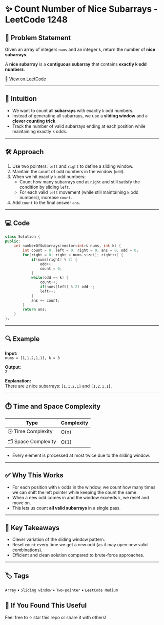 # ✨ Count Number of Nice Subarrays - LeetCode 1248

## 📄 Problem Statement

Given an array of integers `nums` and an integer `k`, return the number of **nice subarrays**.

A **nice subarray** is a **contiguous subarray** that contains **exactly k odd numbers**.

🔗 [View on LeetCode](https://leetcode.com/problems/count-number-of-nice-subarrays)

---

## 🧠 Intuition

- We want to count all **subarrays** with exactly `k` odd numbers.
- Instead of generating all subarrays, we use a **sliding window** and a **clever counting trick**.
- Track the number of valid subarrays ending at each position while maintaining exactly `k` odds.

---

## 🛠️ Approach

1. Use two pointers: `left` and `right` to define a sliding window.
2. Maintain the count of odd numbers in the window (`odd`).
3. When we hit exactly `k` odd numbers:
   - Count how many subarrays end at `right` and still satisfy the condition by sliding `left`.
   - For each valid `left` movement (while still maintaining `k` odd numbers), increase `count`.
4. Add `count` to the final answer `ans`.

---

## 💻 Code

```cpp
class Solution {
public:
    int numberOfSubarrays(vector<int>& nums, int k) {
        int count = 0, left = 0, right = 0, ans = 0, odd = 0;
        for(right = 0; right < nums.size(); right++) {
            if(nums[right] % 2) {
                odd++;
                count = 0;
            }
            while(odd == k) {
                count++;
                if(nums[left] % 2) odd--;
                left++;
            }
            ans += count;
        }
        return ans;
    }
};
```

---

## 🔍 Example

**Input:**  
`nums = [1,1,2,1,1], k = 3`  

**Output:**  
`2`  

**Explanation:**  
There are `2` nice subarrays: `[1,1,2,1]` and `[1,2,1,1]`.

---

## ⏱️ Time and Space Complexity

| Type | Complexity |
|------|------------|
| 🕒 Time Complexity | O(n) |
| 🗂 Space Complexity | O(1) |

- Every element is processed at most twice due to the sliding window.

---

## ✅ Why This Works

- For each position with `k` odds in the window, we count how many times we can shift the left pointer while keeping the count the same.
- When a new odd comes in and the window exceeds `k`, we reset and move on.
- This lets us count **all valid subarrays** in a single pass.

---

## 📌 Key Takeaways

- Clever variation of the sliding window pattern.
- Reset `count` every time we get a new odd (as it may open new valid combinations).
- Efficient and clean solution compared to brute-force approaches.

---

## 🏷️ Tags

`Array` • `Sliding window` • `Two-pointer` • `LeetCode Medium`

## 🙌 If You Found This Useful
Feel free to ⭐ star this repo or share it with others!
